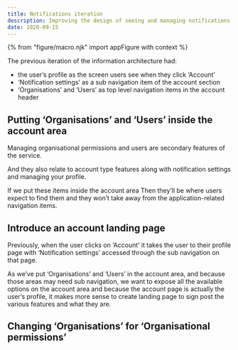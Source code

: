 ```yaml
---
title: Notifications iteration
description: Improving the design of seeing and managing notifications
date: 2020-09-15
---
```


{% from "figure/macro.njk" import appFigure with context %}

The previous iteration of the information architecture had:

* the user’s profile as the screen users see when they click ‘Account’
* ‘Notification settings’ as a sub navigation item of the account section
* ‘Organisations’ and ‘Users’ as top level navigation items in the account header

## Putting ‘Organisations’ and ‘Users’ inside the account area

Managing organisational permissions and users are secondary features of the service.

And they also relate to account type features along with notification settings and managing your profile.

If we put these items inside the account area
Then they’ll be where users expect to find them and they won’t take away from the application-related navigation items.

## Introduce an account landing page

Previously, when the user clicks on ‘Account’ it takes the user to their profile page with ‘Notification settings’ accessed through the sub navigation on that page.

As we’ve put ‘Organisations’ and ‘Users’ in the account area, and because those areas may need sub navigation, we want to expose all the available options on the account area and because the account page is actually the user’s profile, it makes more sense to create landing page to sign post the various features and what they are.

## Changing ‘Organisations’ for ‘Organisational permissions’




<!-- {{ appFigure({
  image: {
    file: "primary-navigation.png"
  }
}) }} -->
